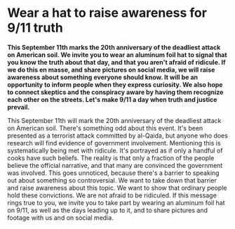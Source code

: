 # Wear a hat to raise awareness for 9/11 truth

**This September 11th marks the 20th anniversary of the deadliest attack on American soil. We invite you to wear an aluminum foil hat to signal that you know the truth about that day, and that you aren't afraid of ridicule. If we do this en masse, and share pictures on social media, we will raise awareness about something everyone should know. It will be an opportunity to inform people when they express curiosity. We also hope to connect skeptics and the conspiracy aware by having them recognize each other on the streets. Let's make 9/11 a day when truth and justice prevail.**

This September 11th will mark the 20th anniversary of the deadliest attack on American soil. There's something odd about this event. It's been presented as a terrorist attack committed by al-Qaida, but anyone who does research will find evidence of government involvement. Mentioning this is systematically being met with ridicule. It's portrayed as if only a handful of cooks have such beliefs. The reality is that only a fraction of the people believe the official narrative, and that many are convinced the government was involved. This goes unnoticed, because there's a barrier to speaking out about something so controversial. We want to take down that barrier and raise awareness about this topic. We want to show that ordinary people hold these convictions. We are not afraid to be ridiculed. If this message rings true to you, we invite you to take part by wearing an aluminum foil hat on 9/11, as well as the days leading up to it, and to share pictures and footage with us and on social media.
